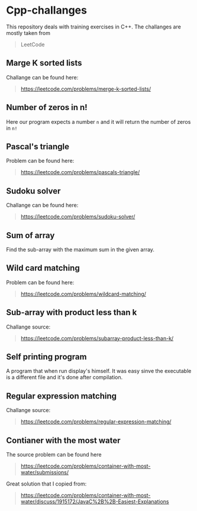 # Cpp-challanges

This repository deals with training exercises in C++.
The challanges are mostly taken from 
> LeetCode

## Marge K sorted lists

Challange can be found here:
> https://leetcode.com/problems/merge-k-sorted-lists/


## Number of zeros in n!

Here our program expects a number `n` and it will return the number of zeros in `n!`

##  Pascal's triangle

Problem can be found here:
> https://leetcode.com/problems/pascals-triangle/

## Sudoku solver

Challange can be found here:
> https://leetcode.com/problems/sudoku-solver/

## Sum of array

Find the sub-array with the maximum sum in the given array.

## Wild card matching

Problem can be found here:
> https://leetcode.com/problems/wildcard-matching/

## Sub-array with product less than k

Challange source:
> https://leetcode.com/problems/subarray-product-less-than-k/

## Self printing program

A program that when run display's himself. It was easy sinve the executable is a different file and it's done after compilation.

## Regular expression matching

Challange source:
> https://leetcode.com/problems/regular-expression-matching/

## Contianer with the most water

The source problem can be found here
> https://leetcode.com/problems/container-with-most-water/submissions/

Great solution that I copied from:
> https://leetcode.com/problems/container-with-most-water/discuss/1915172/JavaC%2B%2B-Easiest-Explanations
